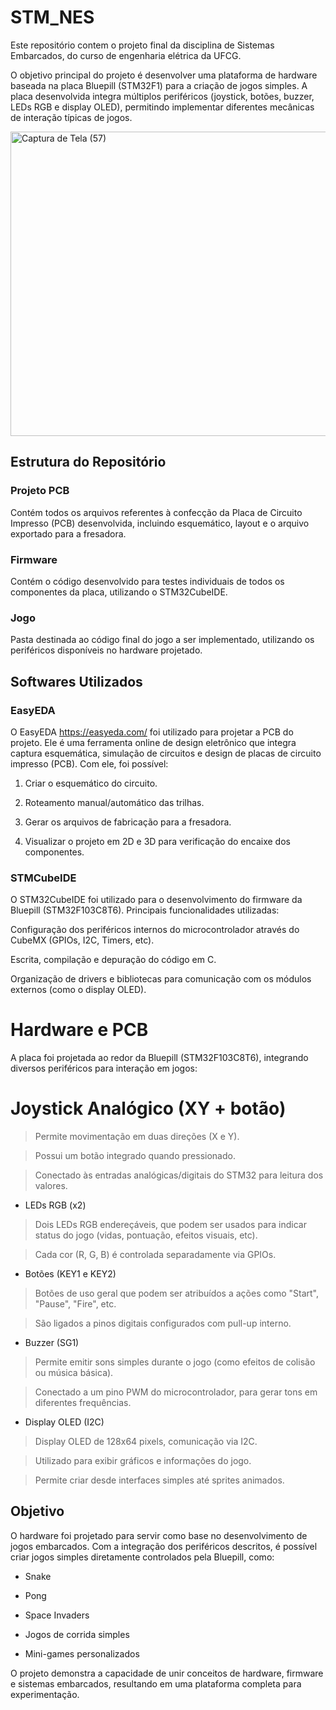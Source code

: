 # STM_NES
Este repositório contem o projeto final da disciplina de Sistemas Embarcados, do curso de engenharia elétrica da UFCG.

O objetivo principal do projeto é desenvolver uma plataforma de hardware baseada na placa Bluepill (STM32F1) para a criação de jogos simples. A placa desenvolvida integra múltiplos periféricos (joystick, botões, buzzer, LEDs RGB e display OLED), permitindo implementar diferentes mecânicas de interação típicas de jogos.

<img width="833" height="487" alt="Captura de Tela (57)" src="https://github.com/user-attachments/assets/64f77ebb-26a1-4e98-9cd2-946314a46c04" />

## Estrutura do Repositório

### Projeto PCB
Contém todos os arquivos referentes à confecção da Placa de Circuito Impresso (PCB) desenvolvida, incluindo esquemático, layout e o arquivo exportado para a fresadora.

### Firmware
Contém o código desenvolvido para testes individuais de todos os componentes da placa, utilizando o STM32CubeIDE.

### Jogo
Pasta destinada ao código final do jogo a ser implementado, utilizando os periféricos disponíveis no hardware projetado.

## Softwares Utilizados

### EasyEDA

O EasyEDA <https://easyeda.com/> foi utilizado para projetar a PCB do projeto. Ele é uma ferramenta online de design eletrônico que integra captura esquemática, simulação de circuitos e design de placas de circuito impresso (PCB).
Com ele, foi possível:

1. Criar o esquemático do circuito.

2. Roteamento manual/automático das trilhas.

3. Gerar os arquivos de fabricação para a fresadora.

4. Visualizar o projeto em 2D e 3D para verificação do encaixe dos componentes.

### STMCubeIDE

O STM32CubeIDE foi utilizado para o desenvolvimento do firmware da Bluepill (STM32F103C8T6).
Principais funcionalidades utilizadas:

Configuração dos periféricos internos do microcontrolador através do CubeMX (GPIOs, I2C, Timers, etc).

Escrita, compilação e depuração do código em C.

Organização de drivers e bibliotecas para comunicação com os módulos externos (como o display OLED).


# Hardware e PCB

A placa foi projetada ao redor da Bluepill (STM32F103C8T6), integrando diversos periféricos para interação em jogos:

# Joystick Analógico (XY + botão)

> Permite movimentação em duas direções (X e Y).

> Possui um botão integrado quando pressionado.

> Conectado às entradas analógicas/digitais do STM32 para leitura dos valores.

- LEDs RGB (x2)

> Dois LEDs RGB endereçáveis, que podem ser usados para indicar status do jogo (vidas, pontuação, efeitos visuais, etc).

> Cada cor (R, G, B) é controlada separadamente via GPIOs.

- Botões (KEY1 e KEY2)

> Botões de uso geral que podem ser atribuídos a ações como "Start", "Pause", "Fire", etc.

> São ligados a pinos digitais configurados com pull-up interno.

- Buzzer (SG1)

> Permite emitir sons simples durante o jogo (como efeitos de colisão ou música básica).

> Conectado a um pino PWM do microcontrolador, para gerar tons em diferentes frequências.

- Display OLED (I2C)

> Display OLED de 128x64 pixels, comunicação via I2C.

> Utilizado para exibir gráficos e informações do jogo.

> Permite criar desde interfaces simples até sprites animados.

## Objetivo

O hardware foi projetado para servir como base no desenvolvimento de jogos embarcados.
Com a integração dos periféricos descritos, é possível criar jogos simples diretamente controlados pela Bluepill, como:

- Snake

- Pong

- Space Invaders

- Jogos de corrida simples

- Mini-games personalizados

O projeto demonstra a capacidade de unir conceitos de hardware, firmware e sistemas embarcados, resultando em uma plataforma completa para experimentação.
